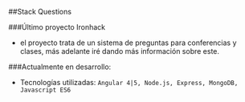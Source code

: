 ##Stack Questions

###Último proyecto Ironhack
* el proyecto trata de un sistema de preguntas para conferencias y clases, más adelante iré dando más información sobre este.

###Actualmente en desarrollo:
* Tecnologías utilizadas: `Angular 4|5, Node.js, Express, MongoDB, Javascript ES6`
